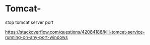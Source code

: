 # Tomcat-
stop tomcat server port 

https://stackoverflow.com/questions/42084188/kill-tomcat-service-running-on-any-port-windows
